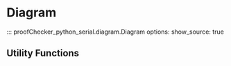# Diagram

::: proofChecker_python_serial.diagram.Diagram
    options:
      show_source: true

## Utility Functions

<!-- ### draw_graph

::: proofChecker_python_serial.diagram.draw_graph
    options:
      show_source: true -->
